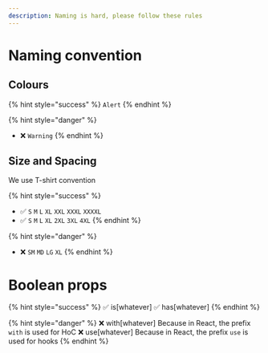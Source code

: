 ```yaml
---
description: Naming is hard, please follow these rules
---
```


# Naming convention

## Colours

{% hint style="success" %}
`Alert`
{% endhint %}

{% hint style="danger" %}
* ❌ `Warning`
{% endhint %}

## Size and Spacing

We use T-shirt convention

{% hint style="success" %}
* ✅ `S` `M` `L` `XL` `XXL` `XXXL` `XXXXL`
* ✅ `S` `M` `L` `XL` `2XL` `3XL` `4XL`
{% endhint %}

{% hint style="danger" %}
* ❌ `SM` `MD` `LG` `XL`
{% endhint %}

# Boolean props

{% hint style="success" %}
✅ is[whatever]
✅ has[whatever]
{% endhint %}

{% hint style="danger" %}
❌ with[whatever] Because in React, the prefix `with` is used for HoC
❌ use[whatever] Because in React,  the prefix `use` is used for hooks
{% endhint %}


